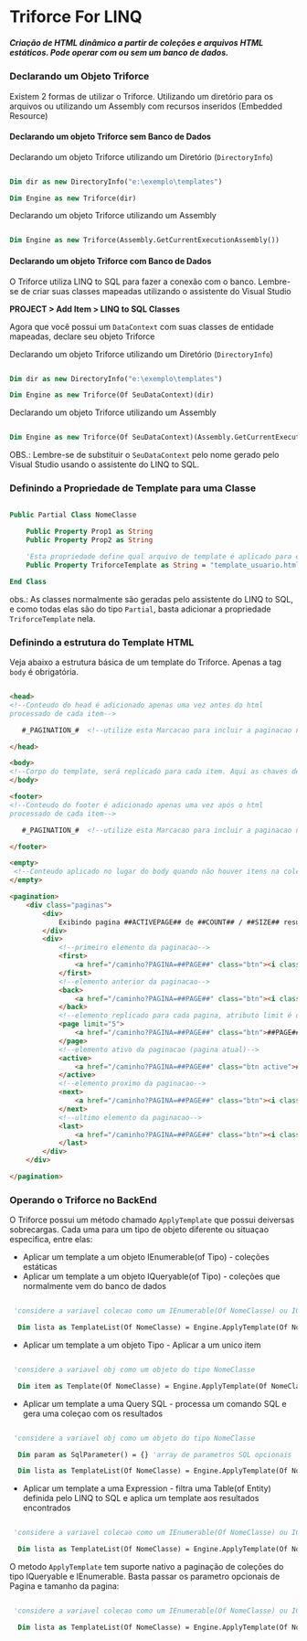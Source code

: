 ﻿ # Triforce For LINQ


##### Criação de HTML dinâmico a partir de coleções e arquivos HTML estáticos. Pode operar com ou sem um banco de dados. 


### Declarando um Objeto Triforce

Existem 2 formas de utilizar o Triforce. Utilizando um diretório para os arquivos
ou utilizando um Assembly com recursos inseridos (Embedded Resource)

#### Declarando um objeto Triforce sem Banco de Dados

Declarando um objeto Triforce utilizando um Diretório (`DirectoryInfo`)
```vb

Dim dir as new DirectoryInfo("e:\exemplo\templates")

Dim Engine as new Triforce(dir)

```


Declarando um objeto Triforce utilizando um Assembly  
```vb 

Dim Engine as new Triforce(Assembly.GetCurrentExecutionAssembly())

```


#### Declarando um objeto Triforce com Banco de Dados

O Triforce utiliza LINQ to SQL para fazer a conexão com o banco. Lembre-se de criar suas classes mapeadas utilizando o assistente do Visual Studio

**PROJECT > Add Item > LINQ to SQL Classes**

Agora que você possui um `DataContext` com suas classes de entidade mapeadas, declare seu objeto Triforce


Declarando um objeto Triforce utilizando um Diretório (`DirectoryInfo`)
```vb

Dim dir as new DirectoryInfo("e:\exemplo\templates")

Dim Engine as new Triforce(Of SeuDataContext)(dir)

```


Declarando um objeto Triforce utilizando um Assembly
```vb 

Dim Engine as new Triforce(Of SeuDataContext)(Assembly.GetCurrentExecutionAssembly())

```

OBS.: Lembre-se de substituir o `SeuDataContext` pelo nome gerado pelo Visual Studio usando o assistente do LINQ to SQL.

### Definindo a Propriedade de Template para uma Classe

```vb

Public Partial Class NomeClasse

    Public Property Prop1 as String
    Public Property Prop2 as String

    'Esta propriedade define qual arquivo de template é aplicado para esta classe
    Public Property TriforceTemplate as String = "template_usuario.html"

End Class


```

obs.: As classes normalmente são geradas pelo assistente do LINQ to SQL, e como todas elas são do tipo `Partial`, basta adicionar a propriedade `TriforceTemplate` nela.



 ### Definindo a estrutura do Template HTML

Veja abaixo a estrutura básica de um template do Triforce. Apenas a tag `body` é obrigatória.


```html

<head> 
<!--Conteudo do head é adicionado apenas uma vez antes do html
processado de cada item-->

   #_PAGINATION_#  <!--utilize esta Marcacao para incluir a paginacao no html do Head ou Footer-->

</head>

<body>
<!--Corpo do template, será replicado para cada item. Aqui as chaves de substituiçao são aplicadas.-->
</body>

<footer> 
<!--Conteudo do footer é adicionado apenas uma vez após o html
processado de cada item-->

   #_PAGINATION_#  <!--utilize esta Marcacao para incluir a paginacao no html do Head ou Footer-->

</footer>

<empty>
 <!--Conteudo aplicado no lugar do body quando não houver itens na coleção-->
</empty>

<pagination>
    <div class="paginas">
        <div>
            Exibindo pagina ##ACTIVEPAGE## de ##COUNT## / ##SIZE## resultados de ##TOTAL##
        </div>
        <div>
            <!--primeiro elemento da paginacao-->
            <first>
                <a href="/caminho?PAGINA=##PAGE##" class="btn"><i class="fa fa-arrow-left"></i><i class="fa fa-arrow-left"></i></a>
            </first>
            <!--elemento anterior da paginacao-->
            <back>
                <a href="/caminho?PAGINA=##PAGE##" class="btn"><i class="fa fa-arrow-left"></i></a>
            </back>
            <!--elemento replicado para cada pagina, atributo limit é o numero de paginas visiveis na paginacao-->
            <page limit="5">
                <a href="/caminho?PAGINA=##PAGE##" class="btn">##PAGE##</a>
            </page>
            <!--elemento ativo da paginacao (pagina atual)-->
            <active>
                <a href="/caminho?PAGINA=##PAGE##" class="btn active">##PAGE##</a>
            </active>
            <!--elemento proximo da paginacao-->
            <next>
                <a href="/caminho?PAGINA=##PAGE##" class="btn"><i class="fa fa-arrow-right"></i></a>
            </next>
            <!--ultimo elemento da paginacao-->
            <last>
                <a href="/caminho?PAGINA=##PAGE##" class="btn"><i class="fa fa-arrow-right"></i><i class="fa fa-arrow-right"></i></a>
            </last>
        </div>
    </div>

</pagination>

```


### Operando o Triforce no BackEnd

O Triforce possui um método chamado `ApplyTemplate` que possui deiversas sobrecargas.
Cada uma para um tipo de objeto diferente ou situaçao especifica, entre elas:



 - Aplicar um template a um objeto IEnumerable(of Tipo) - coleções estáticas
 - Aplicar um template a um objeto IQueryable(of Tipo) - coleções que normalmente vem do banco de dados

```vb

 'considere a variavel colecao como um IEnumerable(Of NomeClasse) ou IQueryable(Of NomeClasse)  

  Dim lista as TemplateList(Of NomeClasse) = Engine.ApplyTemplate(Of NomeClasse)(colecao)

```


 - Aplicar um template a um objeto Tipo - Aplicar a um unico item
 
```vb

 'considere a variavel obj como um objeto do tipo NomeClasse 

  Dim item as Template(Of NomeClasse) = Engine.ApplyTemplate(Of NomeClasse)(obj)

```

 - Aplicar um template a uma Query SQL - processa um comando SQL e gera uma coleçao com os resultados

```vb

 'considere a variavel obj como um objeto do tipo NomeClasse 

  Dim param as SqlParameter() = {} 'array de parametros SQL opcionais

  Dim lista as TemplateList(Of NomeClasse) = Engine.ApplyTemplate(Of NomeClasse)("SELECT * FROM TabelaNomeClasse",param)

```

 - Aplicar um template a uma Expression - filtra uma Table(of Entity) definida pelo LINQ to SQL e aplica um template aos resultados encontrados
```vb

 'considere a variavel colecao como um IEnumerable(Of NomeClasse) ou IQueryable(Of NomeClasse)  

  Dim lista as TemplateList(Of NomeClasse) = Engine.ApplyTemplate(Of NomeClasse)(Function(x) x.Prop1 IsNot Nothing)

```




O metodo `ApplyTemplate` tem suporte nativo a paginação de coleções do tipo IQueryable e IEnumerable. Basta passar os parametro opcionais de Pagina e tamanho da pagina:

```vb

 'considere a variavel colecao como um IEnumerable(Of NomeClasse) ou IQueryable(Of NomeClasse)  

  Dim lista as TemplateList(Of NomeClasse) = Engine.ApplyTemplate(Of NomeClasse)(colecao)


```


